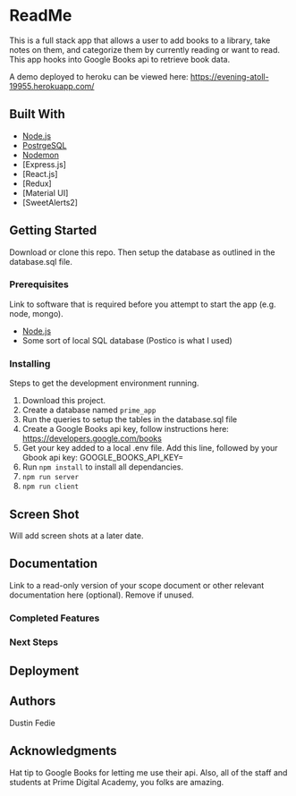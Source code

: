 # ReadMe

This is a full stack app that allows a user to add books to a library, take notes on them, and categorize them by currently reading or want to read. This app hooks into Google Books api to retrieve book data.

A demo deployed to heroku can be viewed here: https://evening-atoll-19955.herokuapp.com/

## Built With

- [Node.js](https://nodejs.org/en/)
- [PostrgeSQL](https://www.postgresql.org/)
- [Nodemon](https://nodemon.io/)
- [Express.js]
- [React.js]
- [Redux]
- [Material UI]
- [SweetAlerts2]

## Getting Started

Download or clone this repo. Then setup the database as outlined in the database.sql file.

### Prerequisites

Link to software that is required before you attempt to start the app (e.g. node, mongo).

- [Node.js](https://nodejs.org/en/)
- Some sort of local SQL database (Postico is what I used)


### Installing

Steps to get the development environment running.

1. Download this project.
2. Create a database named `prime_app`
3. Run the queries to setup the tables in the database.sql file
4. Create a Google Books api key, follow instructions here: https://developers.google.com/books
5. Get your key added to a local .env file. Add this line, followed by your Gbook api key: GOOGLE_BOOKS_API_KEY=
6. Run `npm install` to install all dependancies.
7. `npm run server`
8. `npm run client`





## Screen Shot

Will add screen shots at a later date.

## Documentation

Link to a read-only version of your scope document or other relevant documentation here (optional). Remove if unused.

### Completed Features



### Next Steps



## Deployment


## Authors

Dustin Fedie


## Acknowledgments

Hat tip to Google Books for letting me use their api. Also, all of the staff and students at Prime Digital Academy, you folks are amazing.


